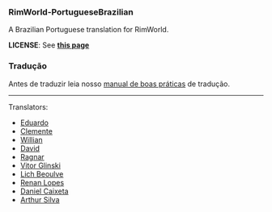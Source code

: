 ### RimWorld-PortugueseBrazilian
A Brazilian Portuguese translation for RimWorld.

**LICENSE**: See **[this page](http://ludeon.com/forums/index.php?topic=2933.0)**

### Tradução
Antes de traduzir leia nosso [manual de boas práticas](https://github.com/Ludeon/RimWorld-PortugueseBrazilian/blob/master/boasPraticas.md) de tradução.

------------------------
Translators:
- [Eduardo](https://github.com/eduardo0619)
- [Clemente](https://github.com/ClemensXV)
- [Willian](https://github.com/Srlimao)
- [David](https://github.com/Zer0Gaming)
- [Ragnar](https://github.com/RagnarLothbroke)
- [Vitor Glinski](https://github.com/VitorGlinski)
- [Lich Beoulve](https://github.com/lichbeoulve)
- [Renan Lopes](https://github.com/renan905)
- [Daniel Caixeta](https://github.com/DanielCXT)
- [Arthur Silva](https://github.com/ArxdSilva)
